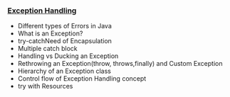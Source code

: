 ### [Exception Handling](lectures/1.ExceptionHandling.pdf)
- Different types of Errors in Java
- What is an Exception?
- try-catchNeed of Encapsulation
- Multiple catch block
- Handling vs Ducking an Exception
- Rethrowing an Exception(throw, throws,finally) and Custom Exception
- Hierarchy of an Exception class
- Control flow of Exception Handling concept
- try with Resources

